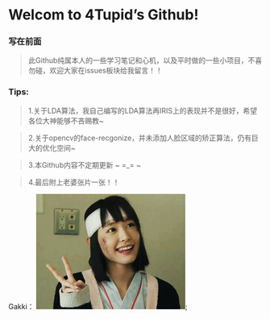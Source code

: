 # Welcom to 4Tupid’s Github!
### 写在前面
> 此Github纯属本人的一些学习笔记和心机，以及平时做的一些小项目，不喜勿碰，欢迎大家在issues板块给我留言！！

### Tips:
> 1.关于LDA算法，我自己编写的LDA算法再IRIS上的表现并不是很好，希望各位大神能够不吝赐教~

> 2.关于opencv的face-recgonize，并未添加人脸区域的矫正算法，仍有巨大的优化空间~

> 3.本Github内容不定期更新 ~ =_= ~

> 4.最后附上老婆张片一张！！

Gakki：
![Gakki](https://github.com/4Tupid/My_project/blob/master/face_detect/Gakki.jpg);
